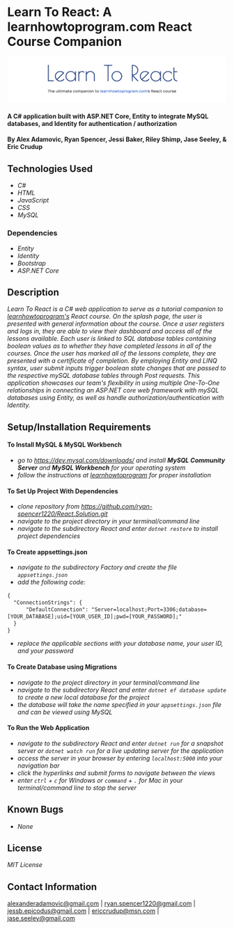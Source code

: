 # Learn To React: A learnhowtoprogram.com React Course Companion

![image](/React/wwwroot/img/learntoreact.png)

#### A C# application built with ASP.NET Core, Entity to integrate MySQL databases, and Identity for authentication / authorization

#### By Alex Adamovic, Ryan Spencer, Jessi Baker, Riley Shimp, Jase Seeley, & Eric Crudup

## Technologies Used

- _C#_
- _HTML_
- _JavaScript_
- _CSS_
- _MySQL_

### Dependencies

- _Entity_
- _Identity_
- _Bootstrap_
- _ASP.NET Core_

## Description

_Learn To React is a C# web application to serve as a tutorial companion to [learnhowtoprogram's](https://www.learnhowtoprogram.com) React course. On the splash page, the user is presented with general information about the course. Once a user registers and logs in, they are able to view their dashboard and access all of the lessons available. Each user is linked to SQL database tables containing boolean values as to whether they have completed lessons in all of the courses. Once the user has marked all of the lessons complete, they are presented with a certificate of completion. By employing Entity and LINQ syntax, user submit inputs trigger boolean state changes that are passed to the respective mySQL database tables through Post requests. This application showcases our team's flexibility in using multiple One-To-One relationships in connecting an ASP.NET core web framework with mySQL databases using Entity, as well as handle authorization/authentication with Identity._

## Setup/Installation Requirements

#### To Install MySQL & MySQL Workbench

- _go to https://dev.mysql.com/downloads/ and install **MySQL Community Server** and **MySQL Workbench** for your operating system_
- _follow the instructions at [learnhowtoprogram](https://www.learnhowtoprogram.com/c-and-net/getting-started-with-c/installing-and-configuring-mysql) for proper installation_

#### To Set Up Project With Dependencies

- _clone repository from https://github.com/ryan-spencer1220/React.Solution.git_
- _navigate to the project directory in your terminal/command line_
- _navigate to the subdirectory React and enter `dotnet restore` to install project dependencies_

#### To Create appsettings.json

- _navigate to the subdirectory Factory and create the file `appsettings.json`_
- _add the following code:_

```
{
  "ConnectionStrings": {
      "DefaultConnection": "Server=localhost;Port=3306;database=[YOUR_DATABASE];uid=[YOUR_USER_ID];pwd=[YOUR_PASSWORD];"
  }
}
```

- _replace the applicable sections with your database name, your user ID, and your password_

#### To Create Database using Migrations

- _navigate to the project directory in your terminal/command line_
- _navigate to the subdirectory React and enter `dotnet ef database update` to create a new local database for the project_
- _the database will take the name specified in your `appsettings.json` file and can be viewed using MySQL_

#### To Run the Web Application

- _navigate to the subdirectory React and enter `dotnet run` for a snapshot server or `dotnet watch run` for a live updating server for the application_
- _access the server in your browser by entering `localhost:5000` into your navigation bar_
- _click the hyperlinks and submit forms to navigate between the views_
- _enter `ctrl` + `c` for Windows or `command` + `.` for Mac in your terminal/command line to stop the server_

## Known Bugs

- _None_

## License

_MIT License_

## Contact Information

alexanderadamovic@gmail.com | ryan.spencer1220@gmail.com | jessb.epicodus@gmail.com | ericcrudup@msn.com | jase.seeley@gmail.com
